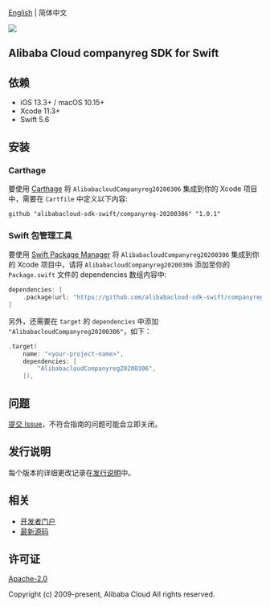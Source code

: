[English](README.md) | 简体中文

![](https://aliyunsdk-pages.alicdn.com/icons/AlibabaCloud.svg)

## Alibaba Cloud companyreg SDK for Swift

## 依赖

- iOS 13.3+ / macOS 10.15+
- Xcode 11.3+
- Swift 5.6

## 安装

### Carthage

要使用 [Carthage](https://github.com/Carthage/Carthage) 将 `AlibabacloudCompanyreg20200306` 集成到你的 Xcode 项目中，需要在 `Cartfile` 中定义以下内容:

```ogdl
github "alibabacloud-sdk-swift/companyreg-20200306" "1.0.1"
```

### Swift 包管理工具

要使用 [Swift Package Manager](https://swift.org/package-manager/) 将 `AlibabacloudCompanyreg20200306` 集成到你的 Xcode 项目中，请将 `AlibabacloudCompanyreg20200306` 添加至你的 `Package.swift` 文件的 dependencies 数组内容中:

```swift
dependencies: [
    .package(url: "https://github.com/alibabacloud-sdk-swift/companyreg-20200306.git", from: "1.0.1")
]
```

另外，还需要在 `target` 的 `dependencies` 中添加 `"AlibabacloudCompanyreg20200306"`，如下：

```swift
.target(
    name: "<your-project-name>",
    dependencies: [
        "AlibabacloudCompanyreg20200306",
    ]),
```

## 问题

[提交 Issue](https://github.com/alibabacloud-sdk-swift/companyreg-20200306/issues/new)，不符合指南的问题可能会立即关闭。

## 发行说明

每个版本的详细更改记录在[发行说明](./ChangeLog.txt)中。

## 相关

* [开发者门户](https://next.api.aliyun.com/home)
* [最新源码](https://github.com/alibabacloud-sdk-swift/companyreg-20200306)

## 许可证

[Apache-2.0](http://www.apache.org/licenses/LICENSE-2.0)

Copyright (c) 2009-present, Alibaba Cloud All rights reserved.
